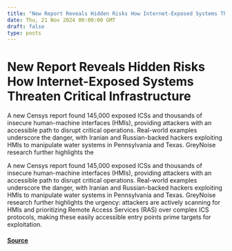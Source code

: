 ```yaml
---
title: "New Report Reveals Hidden Risks How Internet-Exposed Systems Threaten Critical Infrastructure"
date: Thu, 21 Nov 2024 00:00:00 GMT
draft: false
type: posts
---
```

# New Report Reveals Hidden Risks How Internet-Exposed Systems Threaten Critical Infrastructure





A new Censys report found 145,000 exposed ICSs and thousands of insecure human-machine interfaces (HMIs), providing attackers with an accessible path to disrupt critical operations. Real-world examples underscore the danger, with Iranian and Russian-backed hackers exploiting HMIs to manipulate water systems in Pennsylvania and Texas. GreyNoise research further highlights the

A new Censys report found 145,000 exposed ICSs and thousands of insecure human-machine interfaces (HMIs), providing attackers with an accessible path to disrupt critical operations. Real-world examples underscore the danger, with Iranian and Russian-backed hackers exploiting HMIs to manipulate water systems in Pennsylvania and Texas. GreyNoise research further highlights the urgency: attackers are actively scanning for HMIs and prioritizing Remote Access Services (RAS) over complex ICS protocols, making these easily accessible entry points prime targets for exploitation.

#### [Source](https://www.greynoise.io/blog/new-report-reveals-hidden-risks-how-internet-exposed-systems-threaten-critical-infrastructure)

